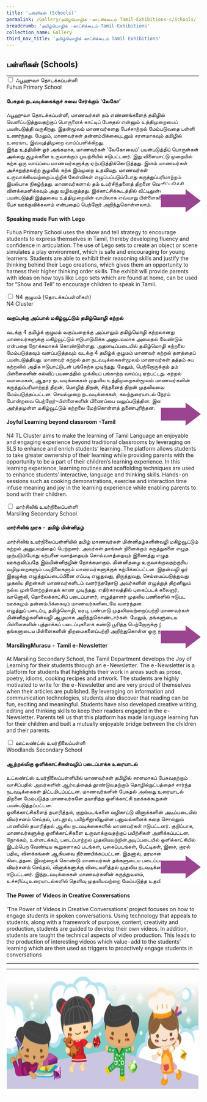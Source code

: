 ```yaml
---
title: 'பள்ளிகள் (Schools)'
permalink: /Gallery/தமிழ்மொழிக் -காட்சிக்கூடம்-Tamil-Exhibitions-c/Schools/
breadcrumb: 'தமிழ்மொழிக் -காட்சிக்கூடம்-Tamil-Exhibitions'
collection_name: Gallery
third_nav_title: 'தமிழ்மொழிக் காட்சிக்கூடம் Tamil Exhibitions'
---
```


##  பள்ளிகள்  (Schools)
<html>
<head>
<style>
 
.hl{
    display: inline-block;
    padding: 12px 20px;
    text-align: center;
    text-decoration: none;
    color: #fff;
    background-color: #4372d6;
    border-radius: 6px;
    outline: 0;
    cursor: pointer;
    margin-right: 10px;
    margin-bottom: 7px;
    width: 120px;
}
.tbl{
    border:0 none;
    padding:0; 
    margin:0;
    border-collapse: collapse;
}
.tbl a {
    position:absolute;
    margin-left: -100px;
}
</style>
</head>
<body>
  <table class="tbl">
<tr>
<td style="border:0 none;padding: 0; margin:0;">
<div class="atab">
      <input id="tab-1" type="checkbox" name="tab">
      <label for="tab-1" class="lbTM">ஃபூஹுவா தொடக்கப்பள்ளி<br/>Fuhua Primary School</label>
      <div class="tab-content">
       <h4><strong>பேசுதல் நடவடிக்கைக்குச் சுவை சேர்க்கும் ‘லேகோ’ </strong></h4>
      <p>
       ஃபூஹுவா தொடக்கப்பள்ளி, மாணவர்கள் தம் எண்ணங்களைத் தமிழில் வெளிப்படுத்துவதற்குப் பொருளைக் காட்டிப் பேசுதல் என்னும் உத்திமுறையைப் பயன்படுத்தி வருகிறது. இதன்மூலம் மாணவர்களது பேச்சாற்றல் மேம்படுவதை பள்ளி உணர்ந்தது. மேலும், மாணவர்கள் தன்னம்பிக்கையுடனும் சரளமாகவும் தமிழில் உரையாட இவ்வுத்திமுறை வாய்ப்பளிக்கிறது.<br/>
இந்த உத்தியின் ஓர் அங்கமாக, மாணவர்கள் ‘லேகோவைப்’ 
       பயன்படுத்திப் பொருள்கள் அல்லது சூழல்களை உருவாக்கும் முயற்சியில் ஈடுபட்டனர். இது விளையாட்டு முறையில் கற்க ஒரு வாய்ப்பை மாணவர்களுக்கு ஏற்படுத்திக்கொடுத்தது. இளம் மாணவர்கள் அச்சுறுத்தலற்ற சூழலில் கற்க இம்முறை உதவியது. மாணவர்கள் உருவாக்கியவற்றைப்பற்றிக் கேள்விகள் எழுப்பப்படும்போது கருத்துப்பரிமாற்றம் இயல்பாக நிகழ்ந்தது. மாணவர்களால் தம் உயர்சிந்தனைத் திறனை வெளிப்படுத்தி விளக்கமளிக்கவும் அது வழிவகுத்தது. 
இக்காட்சிக்கூடத்தில் வீட்டிலுள்ள பொருள்களைப் பயன்படுத்தி இத்தகைய உத்திமுறையின் வாயிலாக எவ்வாறு பிள்ளைகளைத் தமிழில் பேச ஊக்குவிக்கலாம் என்பதைப் பெற்றோர் அறிந்துகொள்ளலாம்.
</p>

<h4><strong>Speaking made Fun with Lego</strong></h4>
<p>Fuhua Primary School uses the show and tell strategy to encourage students to express themselves in Tamil, thereby developing fluency and confidence in articulation. The use of Lego sets to create an object or scene simulates a play environment, which is safe and encouraging for young learners. Students are able to exhibit their reasoning skills and justify the thinking behind their Lego creations, which gives them an opportunity to harness their higher thinking order skills.  The exhibit will provide parents with ideas on how toys like Lego sets which are found at home, can be used for “Show and Tell” to encourage children to speak in Tamil.
</p>
      </div>
</div>

</td>
<td style="border:0 none;padding: 0; margin:0;" class="btnImg">
<a href="/test/Chinese-poster/"><img alt="Click here" src="/images/arrowTamil.png"></a>
</td>
</tr>
<tr>
<td style="border:0 none;padding: 0; margin:0;">
<div class="atab">
      <input id="tab-2" type="checkbox" name="tab">
      <label for="tab-2" class="lbTM">N4 குழுமம் (தொடக்கப்பள்ளிகள்)<br/>N4 Cluster</label>
      <div class="tab-content">
       <h4><strong>வகுப்புக்கு அப்பால் மகிழ்வூட்டும் தமிழ்மொழி கற்றல் </strong></h4>
       <p>வடக்கு 4 தமிழ்க் குழுமம் வகுப்பறைக்கு அப்பாலும் தமிழ்மொழி கற்றலானது மாணவர்களுக்கு மகிழ்வூட்டும் ஈடுபாடுமிக்க அனுபவமாக அமைதல் வேண்டும் என்பதை நோக்கமாகக் கொண்டுள்ளது. அதனடிப்படையில் தமிழ்மொழி கற்றலை மேம்படுத்தவும் வளப்படுத்தவும் வடக்கு 4 தமிழ்க் குழுமம் மாணவர் கற்றல் தளத்தைப் பயன்படுத்தியது. மாணவர் கற்றல் தள நடவடிக்கைகள்மூலம் மாணவர்கள் தத்தம் சுய கற்றலில் அதிக ஈடுபாட்டுடன் பங்கேற்க முடிந்தது. மேலும், பெற்றோருக்கும் தம் பிள்ளைகளின் கல்விப் பயணத்தில் முக்கியப் பங்காற்ற வாய்ப்பு ஏற்பட்டது. கற்றல் வளமைகள், ஆதார நடவடிக்கைகள் முதலிய உத்திமுறைகள்மூலம் மாணவர்களின் கருத்துப்பரிமாற்றத் திறன், மொழித் திறன், சிந்தனைத் திறன் முதலியவை மேம்படுத்தப்பட்டன. 
       செயல்முறை நடவடிக்கைகள், கலந்துரையாடல் நேரம் போன்றவை பெற்றோர்–பிள்ளைகளின் பிணைப்பை வலுப்படுத்தின. இவை மாணவர்கள் அர்த்தமுள்ள மகிழ்வூட்டும் கற்றலை மேற்கொள்ளத் துணைபுரிந்தன.</p>
       <h4><strong>Joyful Learning beyond classroom -Tamil </strong></h4>
        <p>
          N4 TL Cluster aims to make the learning of Tamil Language an enjoyable and engaging experience beyond traditional classrooms by leveraging on SLS to enhance and enrich students’ learning. The platform allows students to take greater ownership of their learning while providing parents with the opportunity to be a part of their children’s learning experience. In this learning experience, learning routines and scaffolding techniques are used to enhance students’ interactive, language and thinking skills. Hands-on sessions such as cooking demonstrations, exercise and interaction time infuse meaning and joy in the learning experience while enabling parents to bond with their children.
        </p>
      </div>
</div>
</td>
<td style="border:0 none;padding: 0; margin:0;" class="btnImg">
 <a href="/test/Chinese-poster/"><img alt="Click here" src="/images/arrowTamil.png"></a>
</td>
</tr>
<tr>
<td style="border:0 none;padding: 0; margin:0;">
<div class="atab">
      <input id="tab-3" type="checkbox" name="tab">
      <label for="tab-3">மார்சிலிங் உயர்நிலைப்பள்ளி<br/>Marsiling Secondary School</label>
      <div class="tab-content">
       <h4><strong>மார்சிலிங் முரசு - தமிழ் மின்னிதழ்</strong></h4>
       <p>மார்சிலிங் உயர்நிலைப்பள்ளியில் தமிழ் மாணவர்கள் மின்னிதழ்களின்வழி மகிழ்வூட்டும் கற்றல் அனுபவத்தைப் பெற்றனர். அவர்கள் தாங்கள் நினைக்கும் கருத்துகளை எழுத முற்படும்போது கற்பனை வளத்தையும் சொல்வளத்தையும் இணைத்து எழுத ஊக்குவிப்பதே இம்மின்னிதழின் நோக்கமாகும். மின்னிதழை உருவாக்குவதற்குரிய வழிமுறைகளும் படிநிலைகளும் மாணவர்களுக்குக் கற்பிக்கப்பட்டன. 
இதன்வழி ஓர் இதழுக்கு எழுத்துப்படைப்பினை எப்படி எழுதுவது, திருத்துவது, செம்மைப்படுத்துவது முதலிய திறன்கள் மாணவர்களிடம் வளர்ந்ததோடு அவர்களின் எழுத்துத் திறனிலும் நல்ல முன்னேற்றத்தைக் காண முடிந்தது. எதிர்காலத்தில் புகைப்படக் கலைஞர், வானொலி, தொலைக்காட்சிப் படைப்பாளர், எழுத்தாளர் முதலிய பணிகளில் ஈடுபட ஊக்கமும் தன்னம்பிக்கையும் மாணவர்களிடையே வளர்ந்தன.<br/>
எழுத்துப் படைப்பு, தமிழ்மொழி, மரபு, பண்பாடு முதலியவற்றைப்பற்றி மாணவர்கள் மின்னிதழ்களின்வழி ஆழமாக அறிந்துகொண்டார்கள். மேலும், தங்களுடைய பிள்ளைகளின் புத்தாக்கப் படைப்புகளைக் கண்டு பூரித்த பெற்றோருக்கு இம்மின்னிதழ் தங்களுடைய பிள்ளைகளின் திறமைகளைப்பற்றி அறிந்துகொள்ள ஒரு நல்ல 
</p>
       <h4><strong>MarsilingMurasu - Tamil e-Newsletter</strong></h4>
        <p>
         At Marsiling Secondary School, the Tamil Department develops the Joy of Learning for their students through an e-Newsletter. The e-Newsletter is a platform for students that highlights their work in areas such as prose, poetry, idioms, cooking recipes and artwork. The students are highly motivated to write for the e-Newsletter and are very proud of themselves when their articles are published. By leveraging on information and communication technologies, students also discover that reading can be fun, exciting and meaningful. Students have also developed creative writing, editing and thinking skills to keep their readers engaged in the e-Newsletter. Parents tell us that this platform has made language learning fun for their children and built a mutually enjoyable bridge between the children and their parents.
        </p>
      </div>
</div>
</td>
<td style="border:0 none;padding: 0; margin:0;" class="btnImg">
 <a href="/test/Chinese-poster/"><img alt="Click here" src="/images/arrowTamil.png"></a>
</td>
</tr>
<tr>
<td style="border:0 none;padding: 0; margin:0;">
<div class="atab">
      <input id="tab-4" type="checkbox" name="tab">
      <label for="tab-4" class="lbTM">	ஊட்லண்ட்ஸ் உயர்நிலைப்பள்ளி<br/>Woodlands Secondary School</label>
      <div class="tab-content">
       <h4><strong>ஆற்றல்மிகு ஒளிக்காட்சிகள்வழிப் படைப்பாக்க உரையாடல்</strong></h4>
       <p>உட்லண்ட்ஸ் உயர்நிலைப்பள்ளியில் மாணவர்கள் தமிழில் சரளமாகப் பேசுவதற்கும் வாசிப்பதில் அவர்களின் ஆர்வத்தைத் தூண்டுவதற்கும் தொழில்நுட்பத்தைச் சார்ந்த நடவடிக்கைகள் திட்டமிடப்பட்டன. மாணவர்களின் பேசுதல் அல்லது உரையாடல் திறனை மேம்படுத்த மாணவர்களே தயாரித்த ஒளிக்காட்சி ஊக்கக்கூறுகள் பயன்படுத்தப்பட்டன. <br/>
ஒளிக்காட்சிகளைத் தயாரித்தல், குறும்படங்களை வழிகாட்டு வினாக்களின் அடிப்படையில் விமர்சனம் செய்தல், பாடநூல், பயிற்சிநூலிலுள்ள பனுவல்களைக் கதை சொல்லும் பாணியில் தயாரித்தல் ஆகிய நடவடிக்கைகளில் மாணவர்கள் ஈடுபட்டனர். குறிப்பாக, மாணவர்களுக்கு ஒளிக்காட்சிகளை உருவாக்குவதற்குப் பயிற்சிகள் அளிக்கப்பட்டன. 
நோக்கம், உள்ளடக்கம், படைப்பாற்றல் முதலியவற்றின்அடிப்படையில் ஒளிக்காட்சியில் இடம்பெற வேண்டிய கூறுகளாகப் படங்கள், புகைப்படங்கள், பேட்டிகள், இசை, குரல் பதிவு, விளக்கங்கள் ஆகியவை நிர்ணயிக்கப்பட்டன. இதனால், தரமான ஒளிக்காட்சிகள் கிடைத்தன.
இவற்றைக் கொண்டு மாணவர்கள் தங்களுடைய படைப்பாற்றலை விமர்சனம் செய்தல், வினாக்களுக்கு விடையளித்தல் முதலிய நடவடிக்கைகளில் ஈடுபட்டனர். இந்நடவடிக்கைகள் மாணவர்களின் கருத்துவளம், உச்சரிப்பு,உரையாடல்களில் தெளிவு முதலியவற்றை மேம்படுத்த உதவின.
</p>
        <h4><strong>The Power of Videos in Creative Conversations</strong></h4>
        <p>
        ‘The Power of Videos in Creative Conversations’ project focuses on how to engage students in spoken conversations. Using technology that appeals to students, along with a framework of purpose, content, creativity and production, students are guided to develop their own videos. In addition, students are taught the technical aspects of video production. This leads to the production of interesting videos which value-add to the students’ learning which are then used as triggers to proactively engage students in conversations
        </p>
      </div>
</div>
</td>
<td style="border:0 none;padding: 0; margin:0;" class="btnImg">
 <a href="/test/Chinese-poster/"><img alt="Click here" src="/images/arrowTamil.png"></a>
</td>
</tr>
</table>

<hr>
<div class="image">
  <img src="images/New_footer.jpg" class="Image" width="1000" height="300"></div>
<div class="btntop"><a href="#top" style="text-decoration:none;"><span style="color:white"><b>Top</b></span></a></div>
